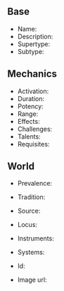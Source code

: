 ## Base
- <span class="text-field" data-tooltip="Text">Name</span>: 
- <span class="text-field" data-tooltip="Text">Description</span>: 
- <span class="text-field" data-tooltip="Text">Supertype</span>: 
- <span class="text-field" data-tooltip="Text">Subtype</span>: 

## Mechanics
- <span class="text-field" data-tooltip="Text">Activation</span>: 
- <span class="number-field" data-tooltip="Number">Duration</span>: 
- <span class="number-field" data-tooltip="Number, max: 100">Potency</span>: 
- <span class="number-field" data-tooltip="Number">Range</span>: 
- <span class="multi-link-field" data-tooltip="Multi Phenomenon">Effects</span>: 
- <span class="text-field" data-tooltip="Text">Challenges</span>: 
- <span class="multi-link-field" data-tooltip="Multi Trait">Talents</span>: 
- <span class="multi-link-field" data-tooltip="Multi Construct">Requisites</span>: 

## World
- <span class="text-field" data-tooltip="Text">Prevalence</span>: 
- <span class="link-field" data-tooltip="Single Construct">Tradition</span>: 
- <span class="link-field" data-tooltip="Single Phenomenon">Source</span>: 
- <span class="link-field" data-tooltip="Single Location">Locus</span>: 
- <span class="multi-link-field" data-tooltip="Multi Object">Instruments</span>: 
- <span class="multi-link-field" data-tooltip="Multi Construct">Systems</span>: 

- <span class="text-field" data-tooltip="Text">Id</span>: 
- <span class="text-field" data-tooltip="Text">Image url</span>: 

